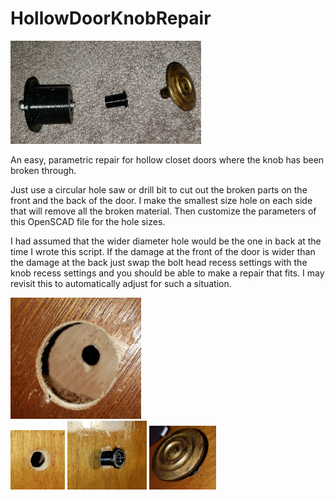 # HollowDoorKnobRepair  
  
![Parts](parts.jpg)
  
An easy, parametric repair for hollow closet doors where the knob has been broken through.  
  
Just use a circular hole saw or drill bit to cut out the broken parts on the front and the back of the door. I make the smallest size hole on each side that will remove all the broken material. Then customize the parameters of this OpenSCAD file for the hole sizes.  
  
I had assumed that the wider diameter hole would be the one in back at the time I wrote this script. If the damage at the front of the door is wider than the damage at the back just swap the bolt head recess settings with the knob recess settings and you should be able to make a repair that fits. I may revisit this to automatically adjust for such a situation.  
  
![Back](back.jpg)  
![Front](front.jpg) ![Partial](front_partially_assembled.jpg) ![Installed](installed.jpg)

